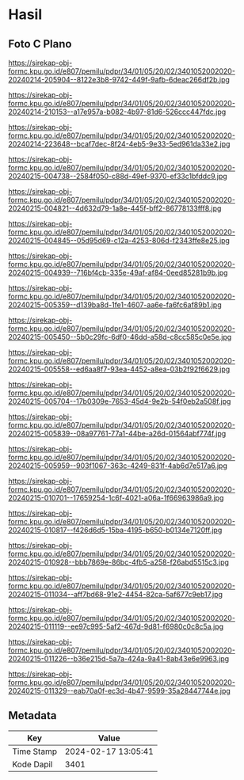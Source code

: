 # Hasil

## Foto C Plano

https://sirekap-obj-formc.kpu.go.id/e807/pemilu/pdpr/34/01/05/20/02/3401052002020-20240214-205904--8122e3b8-9742-449f-9afb-6deac266df2b.jpg

https://sirekap-obj-formc.kpu.go.id/e807/pemilu/pdpr/34/01/05/20/02/3401052002020-20240214-210153--a17e957a-b082-4b97-81d6-526ccc447fdc.jpg

https://sirekap-obj-formc.kpu.go.id/e807/pemilu/pdpr/34/01/05/20/02/3401052002020-20240214-223648--bcaf7dec-8f24-4eb5-9e33-5ed961da33e2.jpg

https://sirekap-obj-formc.kpu.go.id/e807/pemilu/pdpr/34/01/05/20/02/3401052002020-20240215-004738--2584f050-c88d-49ef-9370-ef33c1bfddc9.jpg

https://sirekap-obj-formc.kpu.go.id/e807/pemilu/pdpr/34/01/05/20/02/3401052002020-20240215-004821--4d632d79-1a8e-445f-bff2-86778133fff8.jpg

https://sirekap-obj-formc.kpu.go.id/e807/pemilu/pdpr/34/01/05/20/02/3401052002020-20240215-004845--05d95d69-c12a-4253-806d-f2343ffe8e25.jpg

https://sirekap-obj-formc.kpu.go.id/e807/pemilu/pdpr/34/01/05/20/02/3401052002020-20240215-004939--716bf4cb-335e-49af-af84-0eed85281b9b.jpg

https://sirekap-obj-formc.kpu.go.id/e807/pemilu/pdpr/34/01/05/20/02/3401052002020-20240215-005359--d139ba8d-1fe1-4607-aa6e-fa6fc6af89b1.jpg

https://sirekap-obj-formc.kpu.go.id/e807/pemilu/pdpr/34/01/05/20/02/3401052002020-20240215-005450--5b0c29fc-6df0-46dd-a58d-c8cc585c0e5e.jpg

https://sirekap-obj-formc.kpu.go.id/e807/pemilu/pdpr/34/01/05/20/02/3401052002020-20240215-005558--ed6aa8f7-93ea-4452-a8ea-03b2f92f6629.jpg

https://sirekap-obj-formc.kpu.go.id/e807/pemilu/pdpr/34/01/05/20/02/3401052002020-20240215-005704--17b0309e-7653-45d4-9e2b-54f0eb2a508f.jpg

https://sirekap-obj-formc.kpu.go.id/e807/pemilu/pdpr/34/01/05/20/02/3401052002020-20240215-005839--08a97761-77a1-44be-a26d-01564abf774f.jpg

https://sirekap-obj-formc.kpu.go.id/e807/pemilu/pdpr/34/01/05/20/02/3401052002020-20240215-005959--903f1067-363c-4249-831f-4ab6d7e517a6.jpg

https://sirekap-obj-formc.kpu.go.id/e807/pemilu/pdpr/34/01/05/20/02/3401052002020-20240215-010701--17659254-1c6f-4021-a06a-1f66963986a9.jpg

https://sirekap-obj-formc.kpu.go.id/e807/pemilu/pdpr/34/01/05/20/02/3401052002020-20240215-010817--f426d6d5-15ba-4195-b650-b0134e7120ff.jpg

https://sirekap-obj-formc.kpu.go.id/e807/pemilu/pdpr/34/01/05/20/02/3401052002020-20240215-010928--bbb7869e-86bc-4fb5-a258-f26abd5515c3.jpg

https://sirekap-obj-formc.kpu.go.id/e807/pemilu/pdpr/34/01/05/20/02/3401052002020-20240215-011034--aff7bd68-91e2-4454-82ca-5af677c9eb17.jpg

https://sirekap-obj-formc.kpu.go.id/e807/pemilu/pdpr/34/01/05/20/02/3401052002020-20240215-011119--ee97c995-5af2-467d-9d81-f6980c0c8c5a.jpg

https://sirekap-obj-formc.kpu.go.id/e807/pemilu/pdpr/34/01/05/20/02/3401052002020-20240215-011226--b36e215d-5a7a-424a-9a41-8ab43e6e9963.jpg

https://sirekap-obj-formc.kpu.go.id/e807/pemilu/pdpr/34/01/05/20/02/3401052002020-20240215-011329--eab70a0f-ec3d-4b47-9599-35a28447744e.jpg


## Metadata

| Key        | Value               |
| ---------- | ------------------- |
| Time Stamp | 2024-02-17 13:05:41 |
| Kode Dapil | 3401                |



